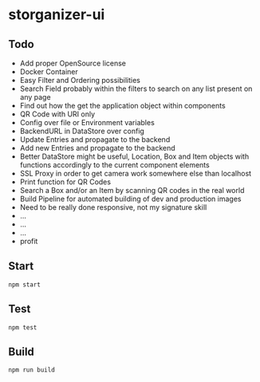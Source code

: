 # storganizer-ui

## Todo
- Add proper OpenSource license
- Docker Container
- Easy Filter and Ordering possibilities
- Search Field probably within the filters to search on any list present on any page
- Find out how the get the application object within components
- QR Code with URI only
- Config over file or Environment variables
- BackendURL in DataStore over config
- Update Entries and propagate to the backend
- Add new Entries and propagate to the backend
- Better DataStore might be useful, Location, Box and Item objects with functions accordingly to the current component elements
- SSL Proxy in order to get camera work somewhere else than localhost
- Print function for QR Codes
- Search a Box and/or an Item by scanning QR codes in the real world
- Build Pipeline for automated building of dev and production images
- Need to be really done responsive, not my signature skill
- ...
- ...
- ...
- profit

## Start

```
npm start
```

## Test

```
npm test
```

## Build

```
npm run build
```
